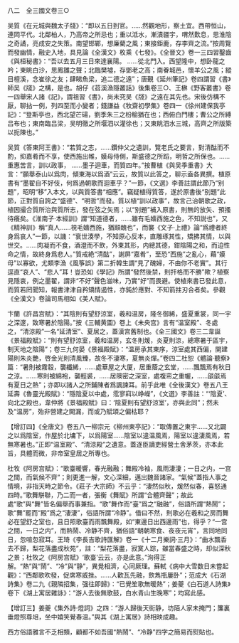 八二　全三國文卷三○

吴質《在元城與魏太子牋》：“即以五日到官。……然觀地形，察土宜。西帶恒山，連岡平代。北鄰柏人，乃高帝之所忌也；重以泜水，漸漬疆宇，喟然歎息，思淮陰之奇譎，亮成安之失策。南望邯鄲，想廉藺之風；東接鉅鹿，存李齊之流。”按周覽而發幽情，融史入地，具見論《全漢文》枚乘《七發》。《全晉文》卷一三四習鑿齒《與桓秘書》：“吾以去五月三日來達襄陽。
……從北門入。西望隆中，想卧龍之吟；東眺白沙，思鳳雛之聲；北臨樊墟，存鄧老之高；南眷城邑，懷羊公之風；縱目檀溪，念崔徐之友；肆睇魚梁，追二德之遠”；唐覲《延州筆記》卷四謂習《書》師吴《牋》之構，是也。胡仔《苕溪漁隱叢話》後集卷三○、王楙《野客叢書》卷一四舉宋人諸《記》，謂祖習《書》，尚未究吴《牋》之遠在其先也。宋後仿構不厭，聊拈一例，列四至而小變者；錢謙益《牧齋初學集》卷四一《徐州建保我亭記》：“登斯亭也，西北望芒碭，劉季朱三之枌榆猶在也；西俯白門樓；曹公之所縛吕布也；東南臨吕梁，吴明徹之所堰泗以灌徐也；又東眺泗水三城，高齊之所版築以扼陳也。”

吴質《答東阿王書》：“若質之志，……鑽仲父之遺訓，覽老氏之要言，對清酤而不酌，抑嘉肴而不享，使西施出帷，嫫母侍側，斯盛德之所蹈，明哲之所保也。……重惠苦言，訓以政事，
……墨子迴車，而質四年。”按曹植《與吴季重書》大言：“願舉泰山以爲肉，傾東海以爲酒”云云，故質以此答之，聊示盍各異撰。植原書有“墨翟自不好伎，何爲過朝歌而迴車乎？”一節，《文選》李善註謂此節乃“别題”，昭明“移”入本文，以與質答書“相應”。竊疑植得質答，遂於原書後“别題”此節，正對質自誇之“盛德”、“明哲”而發。質以植“訓以政事”，故言己治朝歌之政，植因撮合質所治與質所志，發在弦之矢焉；以“别題”補入原書，則無的放矢、預搔待癢矣。《淮南子·本經訓》謂“知道德者，……雖有毛嬙西施之色，不知説也”，又《精神訓》稱“真人……視毛嬙西施，猶䫏醜也”，而襲《文子·上禮》論“爲禮者終身爲哀人”一節，以譏：“衰世湊學，不知原心反本，直雕琢其性，矯拂其情，以與世交。……肉凝而不食，酒澄而不飲，外束其形，内總其德，鉗陰陽之和，而迫性命之情，故終身爲悲人。”質戒絶“清酤”，謝屏“嘉肴”，至恐“西施”之亂心，藉“嫫母”以寡欲，尤類李漁《風筝誤》第二折韓生謂“見了醜婦，不由你不老實”。其行逕直“哀人”、“悲人”耳！豈恐如《學記》所謂“發然後禁，則扞格而不勝”歟？植察見隱衷，例之墨翟，謂非“不好”聲色滋味，乃實“好”而畏避。使植來書已發此意，而質若罔聞知，報書津津自矜矯情遏性，亦鈍於應對、不知箭拄刃合者矣。參觀《全漢文》卷論司馬相如《美人賦》。

卞蘭《許昌宫賦》：“其陰則有望舒涼室，羲和温房，隆冬御絺，盛夏重裳，同一宇之深邃，致寒暑於陰陽。”按《三輔黄圖》卷上《未央宫》言有“温室殿”、冬處之，“清涼殿”一名“延清室”、夏居之，蓋漢宫舊制也。《全三國文》卷三二韋誕《景福殿賦》：“則有望舒涼室，羲和温房，玄冬則煖，炎夏則涼，總寒暑于區宇，制天地之陰陽”；卷三九何晏《景福殿賦》：“温房承其東序，涼室處其西偏，開建陽則朱炎艷，啓金光則清風臻，故冬不淒寒，夏無炎燀。”卷四二杜恕《體論·聽察》篇：“暑則被霧縠，襲纖絺，……處華屋之大厦，居重蔭之玄堂，……飄飄焉有秋日之涼。……寒則被綿袍，襲輕裘，……居隩密之深室，處複帟之重幄，……燄燄焉有夏日之熱”；亦即以諸人之所鋪陳者爲諷諫耳。前乎此唯《全後漢文》卷五八王延壽《魯靈光殿賦》：“隱陰夏以中處，霐寥窲以峥嶸”，《文選》李善註：“‘陰夏’、向北之殿也，韋仲將《景福殿賦》曰：‘陰夏則有望舒涼室’，亦與此同”；然未及“温房”，殆非營建之闕漏，而或乃賦頌之偏枯耶？

【增訂四】《全唐文》卷五八一柳宗元《柳州東亭記》：“取傳置之東宇……又北闢之以爲陰室，作屋於北墉下，以爲陽室……陰室以違温風焉，陽室以違淒風焉，若無寒暑也。”正即“温室殿”、“清涼殿”之遺意。蓋逐臣謫吏經營土舍茅茨，亦本此旨，具體而微，非帝室皇居之所專也。

杜牧《阿房宫賦》：“歌臺暖響，春光融融；舞殿冷袖，風雨淒淒；一日之内，一宫之間，而氣候不齊”；則更進一解，文心深細，邁出魏晉諸家。“氣候”蓋指人事之情境，非指天時之節令。《莊子·大宗師》不云乎：“淒然似秋，煖然似春，喜怒通四時。”歌舞駢聯，乃二而一者，張衡《舞賦》所謂“合體齊聲”；故此處“歌”與“舞”皆名偏舉而事兼指。“歌”舞作而“臺”爲之“融融”，俗語所謂“熱鬧”；歌“舞”罷而“殿”爲之“淒淒”，俗語所謂“冷静”。借曰不然，則歌必在羲和之房而舞必在望舒之室也，且日照歌臺而雨飄舞殿，如“東邊日出西邊雨”也，得乎？“一宫之間，一日之内”，而熱鬧、冷静不齊，猶俗語“朝朝寒食、夜夜元宵”，言同地同日，忽喧忽寂耳。王琦《李長吉歌詩匯解》卷一《十二月樂詞·三月》：“曲水飄香去不歸，梨花落盡成秋苑”，註：“梨花落盡，寂寞人踪，雖當春盛之時，却似深秋之景；杜牧之《阿房宫賦》‘歌臺’云云，亦是此意。”洵得正解。“熱”與“鬧”、“冷”與“静”，異覺相濟，心同厥理。蘇軾《病中大雪数日未嘗起觀》：“西鄰歌吹發，促席寒威挫。……人歡瓦先融，飲雋瓶屢卧”；范成大《石湖詩集》卷二九《親隣招集，强往即歸》：“已覺笙歌無暖熱”；姜夔《白石道人詩集》卷下《湖上寓居雜詠》：“游人去後無歌鼓，白水青山生晚寒”；均寫此感。

【增訂三】姜夔《集外詩·燈詞》之四：“游人歸後天街静，坊陌人家未掩門；簾裏垂燈照尊俎，坐中嬉笑覺春温。”與其《湖上寓居》詩相映成趣。

西方俗語雅言不乏相類，顧都不如吾國“熱鬧”、“冷静”四字之簡易而熨貼也。